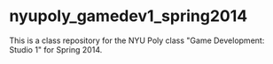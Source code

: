 nyupoly_gamedev1_spring2014
===========================

This is a class repository for the NYU Poly class "Game Development: Studio 1" for Spring 2014.
